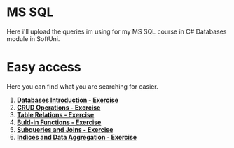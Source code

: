 # MS SQL

Here i'll upload the queries im using for my MS SQL course in C# Databases module in SoftUni.

# Easy access

Here you can find what you are searching for easier.

1. [**Databases Introduction - Exercise**](https://github.com/StanchosCodes/SoftUni-MS-SQL/tree/main/Databases%20Introduction%20Exercise)
2. [**CRUD Operations - Exercise**](https://github.com/StanchosCodes/SoftUni-MS-SQL/tree/main/CRUD%20Exercise)
3. [**Table Relations - Exercise**](https://github.com/StanchosCodes/SoftUni-MS-SQL/tree/main/Table%20Relations%20Exercise)
4. [**Buld-in Functions - Exercise**](https://github.com/StanchosCodes/SoftUni-MS-SQL/tree/main/Built-in%20Functions%20Exercise)
5. [**Subqueries and Joins - Exercise**](https://github.com/StanchosCodes/SoftUni-MS-SQL/tree/main/Subqueries%20and%20Joins%20Exercise)
6. [**Indices and Data Aggregation - Exercise**](https://github.com/StanchosCodes/SoftUni-MS-SQL/tree/main/Indices%20and%20Data%20Aggregation%20Exercise)
